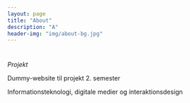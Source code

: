 ```yaml
---
layout: page
title: "About"
description: "A"
header-img: "img/about-bg.jpg"
---
```


# 

*Projekt* 

<p>Dummy-website til projekt 2. semester</p>
<p>Informationsteknologi, digitale medier og interaktionsdesign</p>
